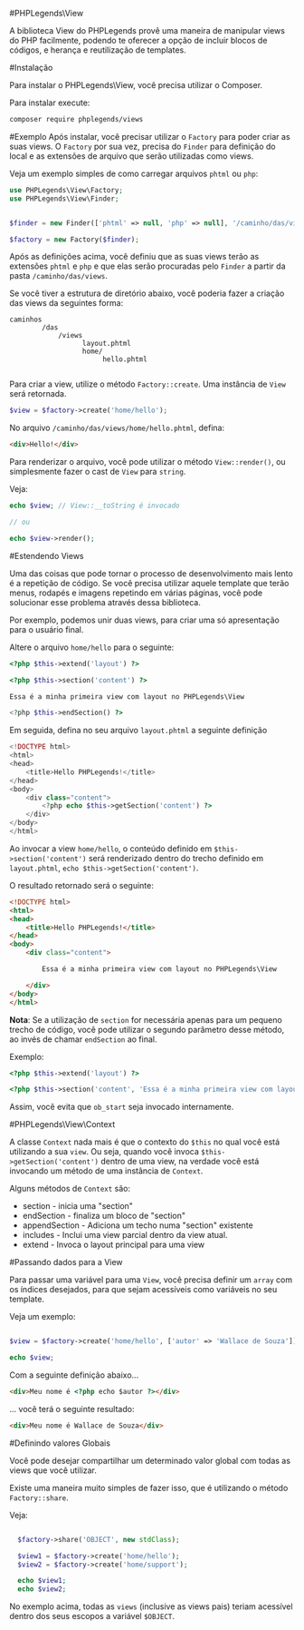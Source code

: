#PHPLegends\View

A biblioteca View do PHPLegends provê uma maneira de manipular views do PHP facilmente, podendo te oferecer a opção de incluir blocos de códigos, e herança e reutilização de templates.


#Instalação

Para instalar o PHPLegends\View, você precisa utilizar o Composer.

Para instalar execute:

```bash
composer require phplegends/views
``` 

#Exemplo
Após instalar, você precisar utilizar o `Factory` para poder criar as suas views. O `Factory` por sua vez, precisa do `Finder` para definição do local e as extensões de arquivo que serão utilizadas como views.

Veja um exemplo simples de como carregar arquivos `phtml` ou `php`:

```php
use PHPLegends\View\Factory;
use PHPLegends\View\Finder;


$finder = new Finder(['phtml' => null, 'php' => null], '/caminho/das/views');

$factory = new Factory($finder);

```


Após as definições acima, você definiu que as suas views terão as extensões `phtml` e `php` e que elas serão procuradas pelo `Finder` a partir da pasta `/caminho/das/views`.


Se você tiver a estrutura de diretório abaixo, você poderia fazer a criação das views da seguintes forma:

```
caminhos
        /das
            /views
                  layout.phtml
                  home/
                       hello.phtml
                    

```


Para criar a view, utilize o método `Factory::create`. Uma instância de `View` será retornada.

```php
$view = $factory->create('home/hello');
```

No arquivo `/caminho/das/views/home/hello.phtml`, defina:

```html
<div>Hello!</div>
```


Para renderizar o arquivo, você pode utilizar o método `View::render()`, ou simplesmente fazer o cast de `View` para `string`.

Veja:

```php
echo $view; // View::__toString é invocado

// ou 

echo $view->render();

```

#Estendendo Views

Uma das coisas que pode tornar o processo de desenvolvimento mais lento é a repetição de código. Se você precisa utilizar aquele template que terão menus, rodapés e imagens repetindo em várias páginas, você pode solucionar esse problema através dessa biblioteca.

Por exemplo, podemos unir duas views, para criar uma só apresentação para o usuário final.

Altere o arquivo `home/hello` para o seguinte:

```php
<?php $this->extend('layout') ?>

<?php $this->section('content') ?>

Essa é a minha primeira view com layout no PHPLegends\View

<?php $this->endSection() ?>
```

Em seguida, defina no seu arquivo `layout.phtml` a seguinte definição

```php
<!DOCTYPE html>
<html>
<head>
    <title>Hello PHPLegends!</title>
</head>
<body>
    <div class="content">
        <?php echo $this->getSection('content') ?>
    </div>
</body>
</html>
```


Ao invocar a view `home/hello`, o conteúdo definido em `$this->section('content')` será renderizado dentro do trecho definido em `layout.phtml`, `echo $this->getSection('content')`.

O resultado retornado será o seguinte:

```html
<!DOCTYPE html>
<html>
<head>
    <title>Hello PHPLegends!</title>
</head>
<body>
    <div class="content">

        Essa é a minha primeira view com layout no PHPLegends\View

    </div>
</body>
</html>
```

**Nota**: Se a utilização de `section` for necessária apenas para um pequeno trecho de código, você pode utilizar o segundo parâmetro desse método, ao invés de chamar `endSection` ao final.


Exemplo:

```php
<?php $this->extend('layout') ?>

<?php $this->section('content', 'Essa é a minha primeira view com layout no PHPLegends\View') ?>
```

Assim, você evita que `ob_start` seja invocado internamente.



#PHPLegends\View\Context

A classe `Context` nada mais é que o contexto do `$this` no qual você está utilizando a sua `view`. Ou seja, quando você invoca `$this->getSection('content')` dentro de uma view, na verdade você está invocando um método de uma instância de `Context`.

Alguns métodos de `Context` são:
* section         - inicia uma "section"
* endSection      - finaliza um bloco de "section"
* appendSection   - Adiciona um techo numa "section" existente
* includes        - Inclui uma view parcial dentro da view atual.
* extend          - Invoca o layout principal para uma view


#Passando dados para a View

Para passar uma variável para uma `View`, você precisa definir um `array` com os índices desejados, para que sejam acessíveis como variáveis no seu template.

Veja um exemplo:

```php

$view = $factory->create('home/hello', ['autor' => 'Wallace de Souza']);

echo $view;

```

Com a seguinte definição abaixo...

```html
<div>Meu nome é <?php echo $autor ?></div>
```

... você terá o seguinte resultado:

```html
<div>Meu nome é Wallace de Souza</div>
```

#Definindo valores Globais


Você pode desejar compartilhar um determinado valor global com todas as views que você utilizar.

Existe uma maneira muito simples de fazer isso, que é utilizando o método `Factory::share`.

Veja:

```php

  $factory->share('OBJECT', new stdClass);

  $view1 = $factory->create('home/hello');
  $view2 = $factory->create('home/support');

  echo $view1;
  echo $view2;

```

No exemplo acima, todas as `views` (inclusive as views pais) teriam acessível dentro dos seus escopos a variável `$OBJECT`.